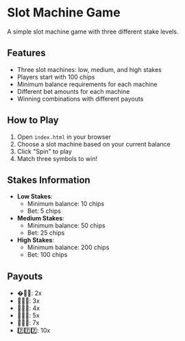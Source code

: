 # Slot Machine Game

A simple slot machine game with three different stake levels.

## Features
- Three slot machines: low, medium, and high stakes
- Players start with 100 chips
- Minimum balance requirements for each machine
- Different bet amounts for each machine
- Winning combinations with different payouts

## How to Play
1. Open `index.html` in your browser
2. Choose a slot machine based on your current balance
3. Click "Spin" to play
4. Match three symbols to win!

## Stakes Information
- **Low Stakes**: 
  - Minimum balance: 10 chips
  - Bet: 5 chips
- **Medium Stakes**: 
  - Minimum balance: 50 chips
  - Bet: 25 chips
- **High Stakes**: 
  - Minimum balance: 200 chips
  - Bet: 100 chips

## Payouts
- �🍒🍒: 2x
- 🍋🍋🍋: 3x
- 🍊🍊🍊: 4x
- 🍇🍇🍇: 5x
- 🍉🍉🍉: 7x
- 7️⃣7️⃣7️⃣: 10x

